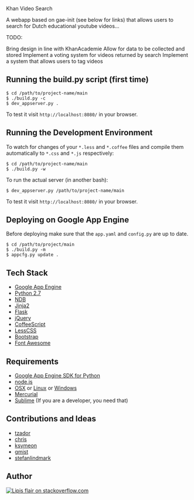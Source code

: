 Khan Video Search
  
  A webapp based on gae-init (see below for links) that allows users to search for 
  Dutch educational youtube videos...  

TODO:

  Bring design in line with KhanAcademie
  Allow for data to be collected and stored
  Implement a voting system for videos returned by search
  Implement a system that allows users to tag videos
  
Running the build.py script (first time)
----------------------------------------

    $ cd /path/to/project-name/main
    $ ./build.py -c
    $ dev_appserver.py .

To test it visit `http://localhost:8080/` in your browser.

Running the Development Environment
-----------------------------------

To watch for changes of your `*.less` and `*.coffee` files and compile them
automatically to `*.css` and `*.js` respectively:

    $ cd /path/to/project-name/main
    $ ./build.py -w

To run the actual server (in another bash):

    $ dev_appserver.py /path/to/project-name/main

To test it visit `http://localhost:8080/` in your browser.

Deploying on Google App Engine
------------------------------

Before deploying make sure that the `app.yaml` and `config.py` are up to date.

    $ cd /path/to/project/main
    $ ./build.py -m
    $ appcfg.py update .

Tech Stack
----------

  - [Google App Engine][gae]
  - [Python 2.7][gaepython]
  - [NDB][]
  - [Jinja2][]
  - [Flask][]
  - [jQuery][]
  - [CoffeeScript][]
  - [LessCSS][]
  - [Bootstrap][]
  - [Font Awesome][fontawesome]

Requirements
------------

  - [Google App Engine SDK for Python][gaesdk]
  - [node.js][nodejs]
  - [OSX][] or [Linux][] or [Windows][]
  - [Mercurial][]
  - [Sublime][] (If you are a developer, you need that)

Contributions and Ideas
-----------------------

  - [tzador][]
  - [chris][]
  - [ksymeon][]
  - [gmist][]
  - [stefanlindmark][]

Author
------

[![Lipis flair on stackoverflow.com][lipisflair]][lipis]

[gaeinit]: http://gae-init.appspot.com
[docs]: http://docs.gae-init.appspot.com
[tutorial]: http://docs.gae-init.appspot.com/tutorial/
[gae]: https://developers.google.com/appengine/
[gaepython]: https://developers.google.com/appengine/docs/python/python27/using27
[ndb]: https://developers.google.com/appengine/docs/python/ndb/
[jinja2]: http://jinja.pocoo.org/docs/
[flask]: http://flask.pocoo.org/
[jquery]: http://jquery.com/
[coffeescript]: http://coffeescript.org/
[lesscss]: http://lesscss.org/
[bootstrap]: http://twitter.github.com/bootstrap/
[fontawesome]: http://fortawesome.github.com/Font-Awesome/

[gaesdk]: https://developers.google.com/appengine/downloads
[nodejs]: http://nodejs.org/
[osx]: http://www.apple.com/osx/
[linux]: http://www.ubuntu.com
[windows]: http://windows.microsoft.com/
[mercurial]: http://mercurial.selenic.com/
[sublime]: http://www.sublimetext.com/

[tzador]: http://stackoverflow.com/users/165697/tzador
[chris]: http://stackoverflow.com/users/226394/chris-top
[ksymeon]: https://plus.google.com/102598378133436784997
[gmist]: https://github.com/gmist
[stefanlindmark]: http://www.linkedin.com/in/stefanlindmark

[lipisflair]: http://stackexchange.com/users/flair/5282.png
[lipis]: http://stackoverflow.com/users/8418/lipis
